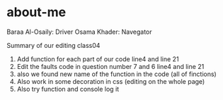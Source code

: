 # about-me

Baraa Al-Osaily: Driver
Osama Khader: Navegator

Summary of our editing class04

1. Add function for each part of our code line4 and line 21
2. Edit the faults code in question number 7 and 6 line4 and line 21
3. also we found new name of the function in the code (all of finctions)
4. Also work in some decoration in css (editing on the whole page)
5. Also try function and console log it
